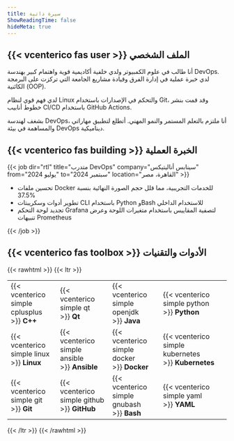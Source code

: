 ```yaml
---
title: سيرة ذاتية
ShowReadingTime: false
hideMeta: true
---
```


## {{< vcenterico fas user >}} الملف الشخصي

أنا طالب في علوم الكمبيوتر ولدي خلفية أكاديمية قوية واهتمام كبير بهندسة DevOps.
لدي خبرة عملية في إدارة الفرق وقيادة مشاريع الجامعة التي تركزت على البرمجة الكائنية (OOP).

لدي فهم قوي لنظام Linux والتحكم في الإصدارات باستخدام Git،
وقد قمت بنشر خطوط أنابيب CI/CD باستخدام GitHub Actions.

بشغف لهندسة DevOps،
أنا ملتزم بالتعلم المستمر والنمو المهني.
أتطلع لتطبيق مهاراتي والمساهمة في بيئة DevOps ديناميكية.

## {{< vcenterico fas building >}} الخبرة العملية

{{< job dir="rtl" title="متدرب DevOps" company="سينابس أناليتيكس" from="يوليو 2024" to="سبتمبر 2024" location="القاهرة، مصر" >}}

<ul>
  <li>تحسين ملفات Docker للخدمات التجريبية، مما قلل حجم الصورة النهائية بنسبة 37.5%</li>
  <li>تطوير أدوات وسكريبتات CLI باستخدام Python وBash للاستخدام الداخلي</li>
  <li>تجديد لوحة التحكم Grafana لتصفية المقاييس باستخدام متغيرات اللوحة وعرض تنبيهات Prometheus</li>
</ul>

{{< /job >}}

## {{< vcenterico fas toolbox >}} الأدوات والتقنيات

{{< rawhtml >}}
{{< ltr >}}

<table class="full-width-table">
  <tr>
    <td>{{< vcenterico simple cplusplus >}}&nbsp;<strong>C++</strong></td>
    <td>{{< vcenterico simple qt >}}&nbsp;<strong>Qt</strong></td>
    <td>{{< vcenterico simple openjdk >}}&nbsp;<strong>Java</strong></td>
    <td>{{< vcenterico simple python >}}&nbsp;<strong>Python</strong></td>
  </tr>
  <tr>
    <td>{{< vcenterico simple linux >}}&nbsp;<strong>Linux</strong></td>
    <td>{{< vcenterico simple ansible >}}&nbsp;<strong>Ansible</strong></td>
    <td>{{< vcenterico simple docker >}}&nbsp;<strong>Docker</strong></td>
    <td>{{< vcenterico simple kubernetes >}}&nbsp;<strong>Kubernetes</strong></td>
  </tr>
  <tr>
    <td>{{< vcenterico simple git >}}&nbsp;<strong>Git</strong></td>
    <td>{{< vcenterico simple github >}}&nbsp;<strong>GitHub</strong></td>
    <td>{{< vcenterico simple gnubash >}}&nbsp;<strong>Bash</strong></td>
    <td>{{< vcenterico simple yaml >}}&nbsp;<strong>YAML</strong></td>
  </tr>
</table>

{{< /ltr >}}
{{< /rawhtml >}}
